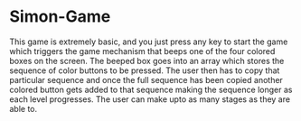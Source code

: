 # Simon-Game
This game is extremely basic, and you just press any key to start the game which triggers the game mechanism that beeps one of the four colored boxes on the screen. 
The beeped box goes into an array which stores the sequence of color buttons to be pressed. 
The user then has to copy that particular sequence and once the full sequence has been copied another colored button gets added to that sequence making the sequence longer as each level progresses.
The user can make upto as many stages as they are able to.

